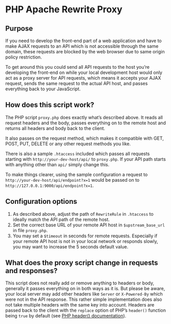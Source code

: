 # PHP Apache Rewrite Proxy

## Purpose

If you need to develop the front-end part of a web application and have to make AJAX requests to an API which is not accessible through the same domain, these requests are blocked by the web browser due to same origin policy restriction.

To get around this you could send all API requests to the host you’re developing the front-end on while your local development host would only act as a proxy server for API requests, which means it accepts your AJAX request, sends the same request to the actual API host, and passes everything back to your JavaScript.

## How does this script work?

The PHP script `proxy.php` does exactly what’s described above. It reads all request headers and the body, passes everything on to the remote host and returns all headers and body back to the client.

It also passes on the request method, which makes it compatible with GET, POST, PUT, DELETE or any other request methods you like.

There is also a sample `.htaccess` included which passes all requests starting with `http://your-dev-host/api/` to `proxy.php`. If your API path starts with anything other than `api/` simply change this.

To make things clearer, using the sample configuration a request to `http://your-dev-host/api/endpoint?x=1` would be passed on to `http://127.0.0.1:9000/api/endpoint?x=1`.

## Configuration options

  1. As described above, adjust the path of `RewriteRule` in `.htaccess` to ideally match the API path of the remote host.
  2. Set the correct base URL of your remote API host in `$upstream_base_url` in file `proxy.php`.
  3. You may set a `$timeout` in seconds for remote requests. Especially if your remote API host is not in your local network or responds slowly, you may want to increase the 5 seconds default value.

## What does the proxy script change in requests and responses?

This script does not really add or remove anything to headers or body, generally it passes everything on in both ways as it is. But please be aware, your local server may add other headers like `Server` or `X-Powered-By` which were not in the API response. This rather simple implementation does also not take multiple headers with the same key into account. Headers are passed back to the client with the `replace` option of PHP’s `header()` function being `true` by default (see [PHP header() documentation](http://php.net/manual/en/function.header.php)).
